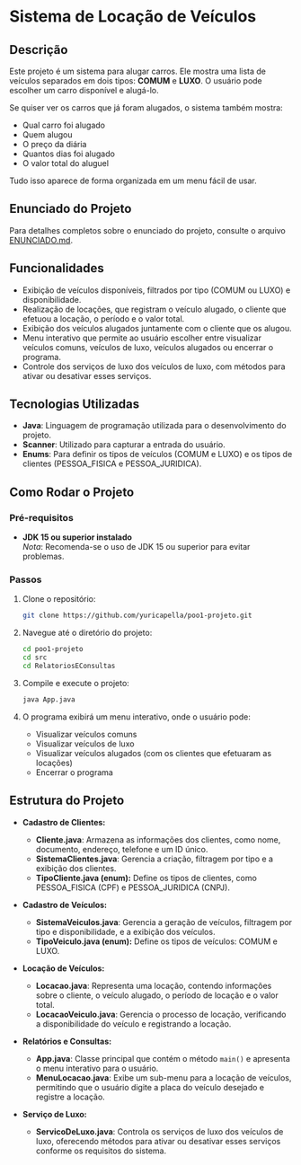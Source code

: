 # Sistema de Locação de Veículos

## Descrição  

Este projeto é um sistema para alugar carros. Ele mostra uma lista de veículos separados em dois tipos: **COMUM** e **LUXO**. O usuário pode escolher um carro disponível e alugá-lo.  

Se quiser ver os carros que já foram alugados, o sistema também mostra:  
- Qual carro foi alugado  
- Quem alugou  
- O preço da diária  
- Quantos dias foi alugado  
- O valor total do aluguel  

Tudo isso aparece de forma organizada em um menu fácil de usar.

## Enunciado do Projeto

Para detalhes completos sobre o enunciado do projeto, consulte o arquivo [ENUNCIADO.md](ENUNCIADO.md).

## Funcionalidades

- Exibição de veículos disponíveis, filtrados por tipo (COMUM ou LUXO) e disponibilidade.
- Realização de locações, que registram o veículo alugado, o cliente que efetuou a locação, o período e o valor total.
- Exibição dos veículos alugados juntamente com o cliente que os alugou.
- Menu interativo que permite ao usuário escolher entre visualizar veículos comuns, veículos de luxo, veículos alugados ou encerrar o programa.
- Controle dos serviços de luxo dos veículos de luxo, com métodos para ativar ou desativar esses serviços.

## Tecnologias Utilizadas

- **Java**: Linguagem de programação utilizada para o desenvolvimento do projeto.
- **Scanner**: Utilizado para capturar a entrada do usuário.
- **Enums**: Para definir os tipos de veículos (COMUM e LUXO) e os tipos de clientes (PESSOA_FISICA e PESSOA_JURIDICA).

## Como Rodar o Projeto

### Pré-requisitos

- **JDK 15 ou superior instalado**  
  *Nota*: Recomenda-se o uso de JDK 15 ou superior para evitar problemas.

### Passos

1. Clone o repositório:
    ```bash
    git clone https://github.com/yuricapella/poo1-projeto.git
    ```

2. Navegue até o diretório do projeto:
    ```bash
    cd poo1-projeto
    cd src
    cd RelatoriosEConsultas
    ```

3. Compile e execute o projeto:
    ```bash
    java App.java
    ```

4. O programa exibirá um menu interativo, onde o usuário pode:
    - Visualizar veículos comuns
    - Visualizar veículos de luxo
    - Visualizar veículos alugados (com os clientes que efetuaram as locações)
    - Encerrar o programa

## Estrutura do Projeto

- **Cadastro de Clientes:**
  - **Cliente.java**: Armazena as informações dos clientes, como nome, documento, endereço, telefone e um ID único.
  - **SistemaClientes.java**: Gerencia a criação, filtragem por tipo e a exibição dos clientes.
  - **TipoCliente.java (enum):** Define os tipos de clientes, como PESSOA_FISICA (CPF) e PESSOA_JURIDICA (CNPJ).

- **Cadastro de Veículos:**
  - **SistemaVeiculos.java**: Gerencia a geração de veículos, filtragem por tipo e disponibilidade, e a exibição dos veículos.
  - **TipoVeiculo.java (enum):** Define os tipos de veículos: COMUM e LUXO.

- **Locação de Veículos:**
  - **Locacao.java**: Representa uma locação, contendo informações sobre o cliente, o veículo alugado, o período de locação e o valor total.
  - **LocacaoVeiculo.java**: Gerencia o processo de locação, verificando a disponibilidade do veículo e registrando a locação.

- **Relatórios e Consultas:**
  - **App.java**: Classe principal que contém o método `main()` e apresenta o menu interativo para o usuário.
  - **MenuLocacao.java**: Exibe um sub-menu para a locação de veículos, permitindo que o usuário digite a placa do veículo desejado e registre a locação.

- **Serviço de Luxo:**
  - **ServicoDeLuxo.java**: Controla os serviços de luxo dos veículos de luxo, oferecendo métodos para ativar ou desativar esses serviços conforme os requisitos do sistema.
